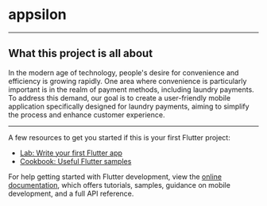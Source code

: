 # appsilon 

---

## What this project is all about

In the modern age of technology, people's desire for convenience and efficiency is growing rapidly. One area where convenience is particularly important is in the realm of payment methods, including laundry payments. To address this demand, our goal is to create a user-friendly mobile application specifically designed for laundry payments, aiming to simplify the process and enhance customer experience.

---

A few resources to get you started if this is your first Flutter project:

- [Lab: Write your first Flutter app](https://docs.flutter.dev/get-started/codelab)
- [Cookbook: Useful Flutter samples](https://docs.flutter.dev/cookbook)

For help getting started with Flutter development, view the
[online documentation](https://docs.flutter.dev/), which offers tutorials,
samples, guidance on mobile development, and a full API reference.

